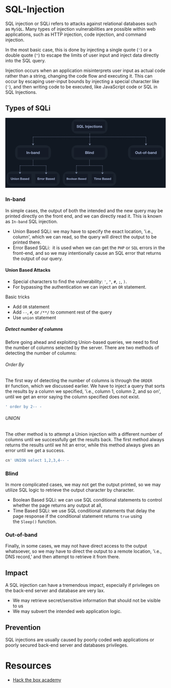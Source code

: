 # SQL-Injection
SQL injection or SQLi refers to attacks against relational databases such as `MySQL`. Many types of injection vulnerabilities are possible within web applications, such as HTTP injection, code injection, and command injection.

In the most basic case, this is done by injecting a single quote (`'`) or a double quote (`"`) to escape the limits of user input and inject data directly into the SQL query.

Injection occurs when an application misinterprets user input as actual code rather than a string, changing the code flow and executing it. This can occur by escaping user-input bounds by injecting a special character like (`'`), and then writing code to be executed, like JavaScript code or SQL in SQL Injections.

## Types of SQLi

![types](SQL-Injection/Pasted-image-20220422033025.png)

### In-band

In simple cases, the output of both the intended and the new query may be printed directly on the front end, and we can directly read it. This is known as `In-band` SQL injection.

- Union Based SQLi: we may have to specify the exact location, 'i.e., column', which we can read, so the query will direct the output to be printed there.
- Error Based SQLi:  it is used when we can get the `PHP` or `SQL` errors in the front-end, and so we may intentionally cause an SQL error that returns the output of our query.

#### Union Based Attacks

- Special characters to find the vulnerability: `'`, `"`, `#`, `;`, `)`.
- For bypassing the authentication we can inject an `OR` statement.

Basic tricks
- Add `OR` statement
- Add `--`, `#`, or `/**/` to comment rest of the query
- Use `union` statement

#####  Detect number of columns

Before going ahead and exploiting Union-based queries, we need to find the number of columns selected by the server. There are two methods of detecting the number of columns:

###### Order By

The first way of detecting the number of columns is through the `ORDER BY` function, which we discussed earlier. We have to inject a query that sorts the results by a column we specified, 'i.e., column 1, column 2, and so on', until we get an error saying the column specified does not exist.

```sql
' order by 2-- -
```

###### UNION

The other method is to attempt a Union injection with a different number of columns until we successfully get the results back. The first method always returns the results until we hit an error, while this method always gives an error until we get a success.

```sql
cn' UNION select 1,2,3,4-- -
```

### Blind

In more complicated cases, we may not get the output printed, so we may utilize SQL logic to retrieve the output character by character.

- Boolean Based SQLi: we can use SQL conditional statements to control whether the page returns any output at all,
- Time Based SQLi: we use SQL conditional statements that delay the page response if the conditional statement returns `true` using the `Sleep()` function.


### Out-of-band

Finally, in some cases, we may not have direct access to the output whatsoever, so we may have to direct the output to a remote location, 'i.e., DNS record,' and then attempt to retrieve it from there.

## Impact
A SQL injection can have a tremendous impact, especially if privileges on the back-end server and database are very lax.

- We may retrieve secret/sensitive information that should not be visible to us
- We may subvert the intended web application logic.

## Prevention

SQL injections are usually caused by poorly coded web applications or poorly secured back-end server and databases privileges.


# Resources
- [Hack the box academy](https://academy.hackthebox.com/)